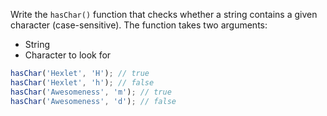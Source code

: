 
Write the `hasChar()` function that checks whether a string contains a given character (case-sensitive). The function takes two arguments:

* String
* Character to look for

```javascript
hasChar('Hexlet', 'H'); // true
hasChar('Hexlet', 'h'); // false
hasChar('Awesomeness', 'm'); // true
hasChar('Awesomeness', 'd'); // false
```
